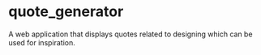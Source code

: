 # quote_generator

A web application that displays quotes related to designing which can be used for inspiration.
